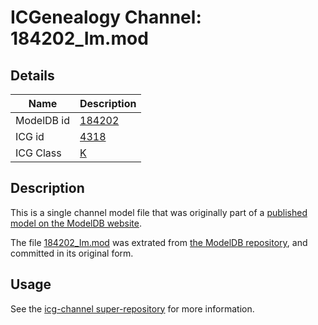 # ICGenealogy Channel: 184202\_Im.mod

## Details

Name | Description
---- | -----------
ModelDB id | [184202](http://senselab.med.yale.edu/ModelDB/ShowModel.cshtml?model=184202)
ICG id | [4318](http://icg.neurotheory.ox.ac.uk/channels/1/4318)
ICG Class | [K](http://icg.neurotheory.ox.ac.uk/channels/1)

## Description

This is a single channel model file that was originally part of a [published model on the ModelDB website](http://senselab.med.yale.edu/mModelDB/ShowModel.cshtml?model=184202).

The file [184202\_Im.mod](184202_Im.mod) was extrated from [the ModelDB repository](http://senselab.med.yale.edu/ModelDB/ShowModel.cshtml?model=184202), and committed in its original form.

## Usage

See the [icg-channel super-repository](https://github.com/icgenealogy/icg-channels) for more information.